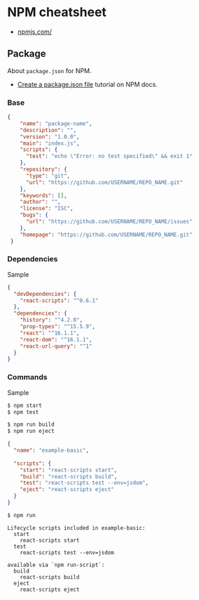 # NPM cheatsheet

- [npmjs.com/](https://www.npmjs.com/)

## Package

About `package.json` for NPM.

- [Create a package.json file](https://docs.npmjs.com/creating-a-package-json-file) tutorial on NPM docs.

### Base

```json
{
    "name": "package-name",
    "description": "",
    "version": "1.0.0",
    "main": "index.js",
    "scripts": {
      "test": "echo \"Error: no test specified\" && exit 1"
    },
    "repository": {
      "type": "git",
      "url": "https://github.com/USERNAME/REPO_NAME.git"
    },
    "keywords": [],
    "author": "",
    "license": "ISC",
    "bugs": {
      "url": "https://github.com/USERNAME/REPO_NAME/issues"
    },
    "homepage": "https://github.com/USERNAME/REPO_NAME.git"
 }
```

### Dependencies

Sample

```json
{
  "devDependencies": {
    "react-scripts": "^0.6.1"
  },
  "dependencies": {
    "history": "^4.2.0",
    "prop-types": "^15.5.9",
    "react": "^16.1.1",
    "react-dom": "^16.1.1",
    "react-url-query": "^1"
  }
}
```


### Commands


Sample

```sh
$ npm start
$ npm test

$ npm run build
$ npm run eject
```


```json
{
  "name": "example-basic",
  
  "scripts": {
    "start": "react-scripts start",
    "build": "react-scripts build",
    "test": "react-scripts test --env=jsdom",
    "eject": "react-scripts eject"
  }
}
```

```sh
$ npm run
```
```
Lifecycle scripts included in example-basic:
  start
    react-scripts start
  test
    react-scripts test --env=jsdom

available via `npm run-script`:
  build
    react-scripts build
  eject
    react-scripts eject
```
